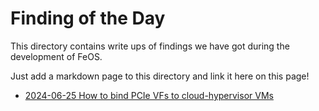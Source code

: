 Finding of the Day
==================

This directory contains write ups of findings we have got during the development of FeOS.

Just add a markdown page to this directory and link it here on this page!

* [2024-06-25 How to bind PCIe VFs to cloud-hypervisor VMs](2024-06-05_-_vfs-cloud-hypervisor.md)
